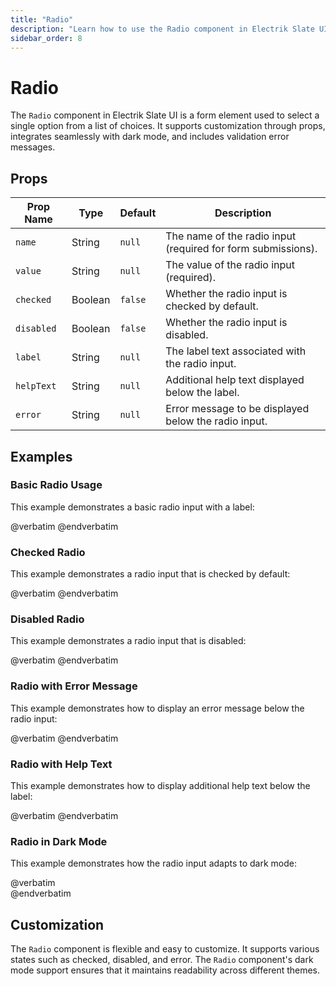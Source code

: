 ```yaml
---
title: "Radio"
description: "Learn how to use the Radio component in Electrik Slate UI"
sidebar_order: 8
---
```


# Radio

The `Radio` component in Electrik Slate UI is a form element used to select a single option from a list of choices. It supports customization through props, integrates seamlessly with dark mode, and includes validation error messages.

## Props

| Prop Name  | Type    | Default | Description                                                                                          |
|------------|---------|---------|------------------------------------------------------------------------------------------------------|
| `name`     | String  | `null`  | The name of the radio input (required for form submissions).                                          |
| `value`    | String  | `null`  | The value of the radio input (required).                                                              |
| `checked`  | Boolean | `false` | Whether the radio input is checked by default.                                                        |
| `disabled` | Boolean | `false` | Whether the radio input is disabled.                                                                  |
| `label`    | String  | `null`  | The label text associated with the radio input.                                                       |
| `helpText` | String  | `null`  | Additional help text displayed below the label.                                                       |
| `error`    | String  | `null`  | Error message to be displayed below the radio input.                                                  |

## Examples

### Basic Radio Usage

This example demonstrates a basic radio input with a label:

<x-code-preview>
@verbatim
<!-- Basic Radio Input -->
<x-slate::radio name="example" value="option1" label="Option 1" />
@endverbatim
</x-code-preview>

### Checked Radio

This example demonstrates a radio input that is checked by default:

<x-code-preview>
@verbatim
<!-- Checked Radio Input -->
<x-slate::radio name="example" value="option2" label="Option 2" checked />
@endverbatim
</x-code-preview>

### Disabled Radio

This example demonstrates a radio input that is disabled:

<x-code-preview>
@verbatim
<!-- Disabled Radio Input -->
<x-slate::radio name="example" value="option3" label="Option 3" disabled />
@endverbatim
</x-code-preview>

### Radio with Error Message

This example demonstrates how to display an error message below the radio input:

<x-code-preview>
@verbatim
<!-- Radio Input with Error Message -->
<x-slate::radio 
    name="example" 
    value="option4" 
    label="Option 4" 
    error="You must select an option." 
/>
@endverbatim
</x-code-preview>

### Radio with Help Text

This example demonstrates how to display additional help text below the label:

<x-code-preview>
@verbatim
<!-- Radio Input with Help Text -->
<x-slate::radio 
    name="example" 
    value="option5" 
    label="Option 5" 
    helpText="This is additional information about the option." 
/>
@endverbatim
</x-code-preview>

### Radio in Dark Mode

This example demonstrates how the radio input adapts to dark mode:

<x-code-preview>
@verbatim
<!-- Radio Input in Dark Mode -->
<div class="dark">
    <x-slate::radio name="example" value="option6" label="Option 6" />
</div>
@endverbatim
</x-code-preview>

## Customization

The `Radio` component is flexible and easy to customize. It supports various states such as checked, disabled, and error. The `Radio` component's dark mode support ensures that it maintains readability across different themes.
